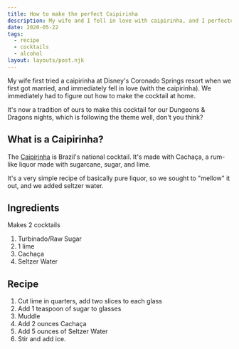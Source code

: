```yaml
---
title: How to make the perfect Caipirinha
description: My wife and I fell in love with caipirinha, and I perfected our version of the recipe
date: 2020-05-22
tags:
  - recipe
  - cocktails
  - alcohol
layout: layouts/post.njk
---
```


My wife first tried a caipirinha at Disney's Coronado Springs resort when we first got married, and immediately fell in love (with the caipirinha). We immediately had to figure out how to make the cocktail at home.

It's now a tradition of ours to make this cocktail for our Dungeons & Dragons nights, which is following the theme well, don't you think?

## What is a Caipirinha?

The [Caipirinha](https://en.wikipedia.org/wiki/Caipirinha) is Brazil's national cocktail. It's made with Cachaça, a rum-like liquor made with sugarcane, sugar, and lime.

It's a very simple recipe of basically pure liquor, so we sought to "mellow" it out, and we added seltzer water.

## Ingredients

Makes 2 cocktails

1. Turbinado/Raw Sugar
1. 1 lime
1. Cachaça
1. Seltzer Water

## Recipe

1. Cut lime in quarters, add two slices to each glass
1. Add 1 teaspoon of sugar to glasses
1. Muddle
1. Add 2 ounces Cachaça
1. Add 5 ounces of Seltzer Water
1. Stir and add ice.
